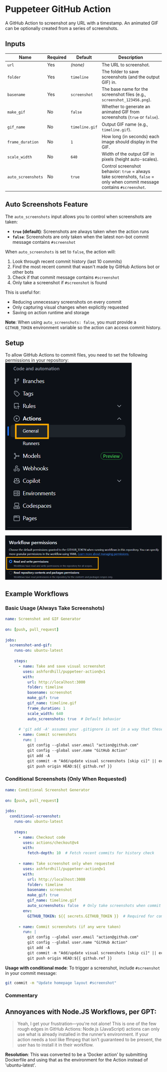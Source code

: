 # Puppeteer GitHub Action

A GitHub Action to screenshot any URL with a timestamp.
An animated GIF can be optionally created from a series of screenshots.

## Inputs

| Name             | Required | Default        | Description                                                                |
| ---------------- | -------- | -------------- | -------------------------------------------------------------------------- |
| `url`            | Yes      | *(none)*       | The URL to screenshot.                                                     |
| `folder`         | Yes      | `timeline`     | The folder to save screenshots (and the output GIF) in.                    |
| `basename`       | Yes      | `screenshot`   | The base name for the screenshot files (e.g., `screenshot_123456.png`).    |
| `make_gif`       | No       | `false`        | Whether to generate an animated GIF from screenshots (`true` or `false`).  |
| `gif_name`       | No       | `timeline.gif` | Output GIF name (e.g., `timeline.gif`).                                    |
| `frame_duration` | No       | `1`            | How long (in seconds) each image should display in the GIF.                |
| `scale_width`    | No       | `640`          | Width of the output GIF in pixels (height auto-scales).                    |
| `auto_screenshots` | No     | `true`         | Control screenshot behavior: `true` = always take screenshots, `false` = only when commit message contains `#screenshot`. |


## Auto Screenshots Feature

The `auto_screenshots` input allows you to control when screenshots are taken:

- **`true` (default)**: Screenshots are always taken when the action runs
- **`false`**: Screenshots are only taken when the latest non-bot commit message contains `#screenshot`

When `auto_screenshots` is set to `false`, the action will:
1. Look through recent commit history (last 10 commits)
2. Find the most recent commit that wasn't made by GitHub Actions bot or other bots
3. Check if that commit message contains `#screenshot`
4. Only take a screenshot if `#screenshot` is found

This is useful for:
- Reducing unnecessary screenshots on every commit
- Only capturing visual changes when explicitly requested
- Saving on action runtime and storage

**Note**: When using `auto_screenshots: false`, you must provide a `GITHUB_TOKEN` environment variable so the action can access commit history.

## Setup

To allow GitHub Actions to commit files, you need to set the following permissions in your repository:
![](doc/repository-settings.png)

![](doc/read-write-settings.png)

## Example Workflows

### Basic Usage (Always Take Screenshots)

``` yaml
name: Screenshot and GIF Generator

on: [push, pull_request]

jobs:
  screenshot-and-gif:
    runs-on: ubuntu-latest
    
    steps:
      - name: Take and save visual screenshot
        uses: ashfordhill/puppeteer-action@v1
        with:
          url: http://localhost:3000
          folder: timeline
          basename: screenshot
          make_gif: true
          gif_name: timeline.gif
          frame_duration: 1
          scale_width: 640
          auto_screenshots: true  # Default behavior

      # 'git add -A' assumes your .gitignore is set in a way that these are the only unstaged changes. Otherwise specify the folder name used above, for 'git add'.
      - name: Commit screenshots
        run: |
          git config --global user.email "action@github.com"
          git config --global user.name "GitHub Action"
          git add -A
          git commit -m "Add/update visual screenshots [skip ci]" || echo "No changes to commit"
          git push origin HEAD:${{ github.ref }}
```

### Conditional Screenshots (Only When Requested)

``` yaml
name: Conditional Screenshot Generator

on: [push, pull_request]

jobs:
  conditional-screenshot:
    runs-on: ubuntu-latest
    
    steps:
      - name: Checkout code
        uses: actions/checkout@v4
        with:
          fetch-depth: 10  # Fetch recent commits for history check
          
      - name: Take screenshot only when requested
        uses: ashfordhill/puppeteer-action@v1
        with:
          url: http://localhost:3000
          folder: timeline
          basename: screenshot
          make_gif: true
          gif_name: timeline.gif
          auto_screenshots: false  # Only take screenshots when commit contains #screenshot
        env:
          GITHUB_TOKEN: ${{ secrets.GITHUB_TOKEN }}  # Required for commit history access

      - name: Commit screenshots (if any were taken)
        run: |
          git config --global user.email "action@github.com"
          git config --global user.name "GitHub Action"
          git add -A
          git commit -m "Add/update visual screenshots [skip ci]" || echo "No changes to commit"
          git push origin HEAD:${{ github.ref }}
```

**Usage with conditional mode**: To trigger a screenshot, include `#screenshot` in your commit message:
```bash
git commit -m "Update homepage layout #screenshot"
```


### Commentary

## Annoyances with Node.JS Workflows, per GPT:

> Yeah, I get your frustration—you're not alone!
This is one of the few rough edges in GitHub Actions:
Node.js (JavaScript) actions can only use what is already installed in the runner’s environment.
If your action needs a tool like ffmpeg that isn’t guaranteed to be present, the user has to install it in their workflow.

**Resolution**: This was converted to be a 'Docker action' by submitting Dockerfile and using that as the environment for the Action instead of 'ubuntu-latest'.

